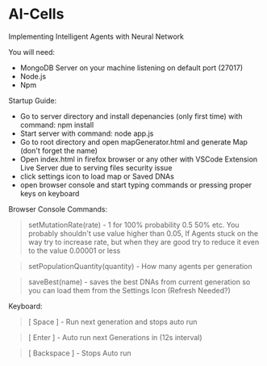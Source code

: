# AI-Cells
Implementing Intelligent Agents with Neural Network


You will need:
- MongoDB Server on your machine listening on default port (27017)
- Node.js 
- Npm

Startup Guide:
- Go to server directory and install depenancies (only first time) with command: npm install 
- Start server with command: node app.js
- Go to root directory and open mapGenerator.html and generate Map (don't forget the name)
- Open index.html in firefox browser or any other with VSCode Extension Live Server due to serving files security issue
- click settings icon to load map or Saved DNAs 
- open browser console and start typing commands or pressing proper keys on keyboard

Browser Console Commands:
    
> setMutationRate(rate) - 1 for 100% probability 0.5 50% etc. You probably shouldn't use value   higher than 0.05, If Agents stuck on the way try to increase rate, but when they are good try to reduce it even to the value 0.00001 or less

> setPopulationQuantity(quantity) - How many agents per generation

> saveBest(name) - saves the best DNAs from current generation so you can load them from the Settings Icon (Refresh Needed?)

Keyboard:
> [ Space ] - Run next generation and stops auto run 

> [ Enter ] - Auto run next Generations in (12s interval)

> [ Backspace ] - Stops Auto run